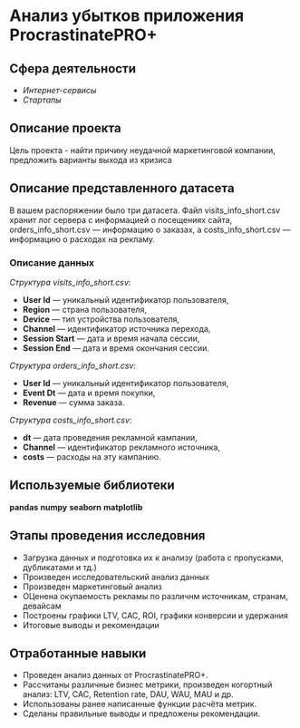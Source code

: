 # Анализ убытков приложения ProcrastinatePRO+
## Сфера деятельности
- *Интернет-сервисы*
- *Стартапы*


## Описание проекта
Цель проекта - найти причину неудачной маркетинговой компании, предложить варианты выхода из кризиса

## Описание представленного датасета
В вашем распоряжении было три датасета. Файл visits_info_short.csv хранит лог сервера с информацией о посещениях сайта, orders_info_short.csv — информацию о заказах, а costs_info_short.csv — информацию о расходах на рекламу.

### Описание данных
*Структура visits_info_short.csv*:
- **User Id** — уникальный идентификатор пользователя,
- **Region** — страна пользователя,
- **Device** — тип устройства пользователя,
- **Channel** — идентификатор источника перехода,
- **Session Start** — дата и время начала сессии,
- **Session End** — дата и время окончания сессии.

*Структура orders_info_short.csv*:
- **User Id** — уникальный идентификатор пользователя,
- **Event Dt** — дата и время покупки,
- **Revenue** — сумма заказа.

*Структура costs_info_short.csv*:
- **dt** — дата проведения рекламной кампании,
- **Channel** — идентификатор рекламного источника,
- **costs** — расходы на эту кампанию.

## Используемые библиотеки
**pandas**
**numpy**
**seaborn**
**matplotlib**

## Этапы проведения исследовния
- Загрузка данных и подготовка их к анализу (работа с пропусками, дубликатами и тд.)
- Произведен исследовательский анализ данных
- Произведен маркетинговый анализ
- ОЦенена окупаемость рекламы по различнм источникам, странам, девайсам
- Построены графики LTV, CAC, ROI, графики конверсии и удержания
- Итоговые выводы и рекомендации

## Отработанные навыки
- Проведен анализ данных от ProcrastinatePRO+.
- Рассчитаны различные бизнес метрики, произведен когортный анализ: LTV, CAC, Retention rate, DAU, WAU, MAU и др.
- Использованы ранее написанные функции расчёта метрик. 
- Сделаны правильные выводы и предложены рекомендации.
